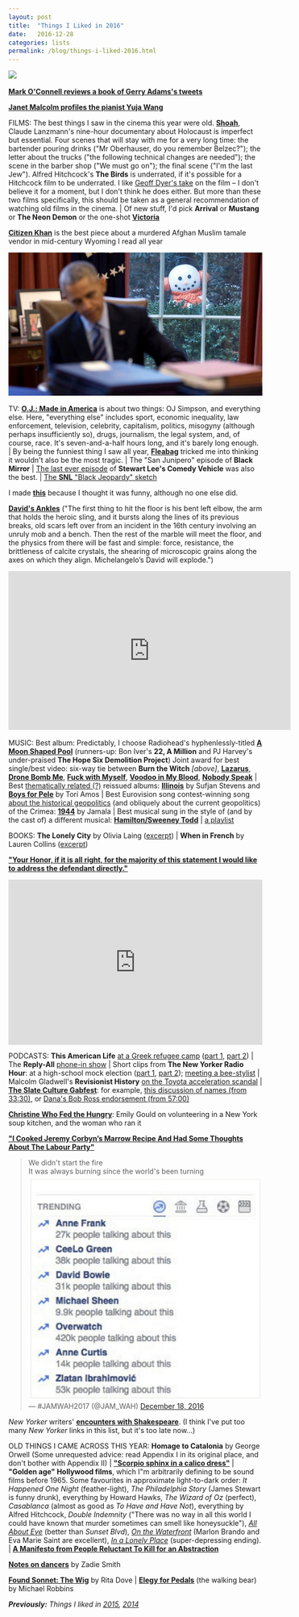 ```yaml
---
layout: post
title:  "Things I Liked in 2016"
date:   2016-12-28
categories: lists
permalink: /blog/things-i-liked-2016.html
---
```


[![](../assets/img/2016-croc.jpg)](https://royalsociety.org/journals/publishing-activities/photo-competition/2016-winners-runners-up/)

**[Mark O'Connell reviews a book of Gerry Adams's tweets](http://www.newyorker.com/books/page-turner/gerry-adamss-baffling-book-of-tweets)**

**[Janet Malcolm profiles the pianist Yuja Wang](http://www.newyorker.com/magazine/2016/09/05/yuja-wang-and-the-art-of-performance)**

FILMS: The best things I saw in the cinema this year were old. [**Shoah**](http://www.newyorker.com/magazine/2011/01/10/look-again), Claude Lanzmann's nine-hour documentary about Holocaust is imperfect but essential. Four scenes that will stay with me for a very long time: the bartender pouring drinks ("Mr Oberhauser, do you remember Belzec?"); the letter about the trucks ("the following technical changes are needed"); the scene in the barber shop ("We must go on"); the final scene ("I'm the last Jew"). Alfred Hitchcock's **The Birds** is underrated, if it's possible for a Hitchcock film to be underrated. I like [Geoff Dyer's take](https://www.theguardian.com/film/2012/jun/17/my-favourite-hitchcock-film-the-birds-geoff-dyer) on the film – I don't believe it for a moment, but I don't think he does either. But more than these two films specifically, this should be taken as a general recommendation of watching old films in the cinema. \| Of new stuff, I'd pick **Arrival** or **Mustang** or **The Neon Demon** or the one-shot [**Victoria**](http://www.salon.com/2015/10/08/victoria_this_exciting_german_thriller_shot_straight_through_in_one_take_is_much_more_than_a_novelty/)

**[Citizen Khan](http://www.newyorker.com/magazine/2016/06/06/zarif-khans-tamales-and-the-muslims-of-sheridan-wyoming)** is the best piece about a murdered Afghan Muslim tamale vendor in mid-century Wyoming I read all year

[![](../assets/img/2016-obama.jpg)](https://www.instagram.com/p/BOF_jkGDWke/)

TV: [**O.J.: Made in America**](http://www.nytimes.com/2016/05/20/movies/oj-made-in-america-review.html) is about two things: OJ Simpson, and everything else. Here, "everything else" includes sport, economic inequality, law enforcement, television, celebrity, capitalism, politics, misogyny (although perhaps insufficiently so), drugs, journalism, the legal system, and, of course, race. It's seven-and-a-half hours long, and it's barely long enough. \| By being the funniest thing I saw all year, [**Fleabag**](http://www.newyorker.com/magazine/2016/09/26/fleabag-an-original-bad-girl-comedy) tricked me into thinking it wouldn't also be the most tragic. \| The "San Junipero" episode of **Black Mirror** \| [The last ever episode](https://embedy.cc/movies/bTZqZ1pSWUNHWmJITWlwaTAwcy94b2kycmVIYkZCczR0djRQQU1wdUw3WT0) of **Stewart Lee's Comedy Vehicle** was also the best. \| [The **SNL** "Black Jeopardy" sketch](http://www.slate.com/articles/news_and_politics/politics/2016/10/snl_s_black_jeopardy_sketch_was_the_most_astute_analysis_of_american_politics.html)

I made **[this](https://www.buzzfeed.com/mpaldridge/9-clouds-that-dont-look-like-uk-cabinet-ministers-2hqzs)** because I thought it was funny, although no one else did.

[**David's Ankles**](http://www.nytimes.com/2016/08/21/magazine/davids-ankles-how-imperfections-could-bring-down-the-worlds-most-perfect-statue.html) ("The first thing to hit the floor is his bent left elbow, the arm that holds the heroic sling, and it bursts along the lines of its previous breaks, old scars left over from an incident in the 16th century involving an unruly mob and a bench. Then the rest of the marble will meet the floor, and the physics from there will be fast and simple: force, resistance, the brittleness of calcite crystals, the shearing of microscopic grains along the axes on which they align. Michelangelo’s David will explode.")

<iframe width="560" height="315" src="https://www.youtube.com/embed/yI2oS2hoL0k" frameborder="0" allowfullscreen></iframe>

MUSIC: Best album: Predictably, I choose Radiohead's hyphenlessly-titled [**A Moon Shaped Pool**](http://prettymuchamazing.com/reviews/radiohead-a-moon-shaped-pool) (runners-up: Bon Iver's **22, A Million** and PJ Harvey's under-praised **The Hope Six Demolition Project**) Joint award for best single/best video: six-way tie between **Burn the Witch** _[above]_, [**Lazarus**](https://www.youtube.com/watch?v=y-JqH1M4Ya8), [**Drone Bomb Me**](https://vimeo.com/152637866), [**Fuck with Myself**](https://www.youtube.com/watch?v=-99e4geCm2w), [**Voodoo in My Blood**](https://www.youtube.com/watch?v=ElvLZMsYXlo), [**Nobody Speak**](https://www.youtube.com/watch?v=NUC2EQvdzmY) \| Best [thematically related (?)](http://pitchfork.com/thepitch/703-the-uncool-connection-between-sufjan-stevens-and-tori-amos/) reissued albums: [**Illinois**](https://open.spotify.com/album/7j8lfKDdL7vE8OAM4cA3W3) by Sufjan Stevens and [**Boys for Pele**](https://open.spotify.com/album/7vuSTl6tuWg0CQdmfphkFQ) by Tori Amos \| Best Eurovision song contest-winning song [about the historical geopolitics](https://en.wikipedia.org/wiki/1944_(song)#Background_and_lyrics) (and obliquely about the current geopolitics) of the Crimea: [**1944**](https://www.youtube.com/watch?v=B-rnM-MwRHY) by Jamala \| Best musical sung in the style of (and by the cast of) a different musical: [**Hamilton/Sweeney Todd**](https://www.youtube.com/watch?v=bruTOQoNtO4) \| [a playlist](https://open.spotify.com/user/mpaldridge/playlist/1KxSEaY5xvXYxV093nIDYX)

BOOKS: **The Lonely City** by Olivia Laing ([excerpt](https://www.theguardian.com/books/2016/feb/28/the-lonely-city-olivia-laing-edward-hopper-andy-warhol)) \| **When in French** by Lauren Collins ([excerpt](https://www.newyorker.com/magazine/2016/08/08/lauren-collins-learns-to-love-in-french))

**["Your Honor, if it is all right, for the majority of this statement I would like to address the defendant directly."](https://www.buzzfeed.com/katiejmbaker/heres-the-powerful-letter-the-stanford-victim-read-to-her-ra)**

<div style='position:relative; padding-bottom:calc(56.25% + 44px)'><iframe src='https://gfycat.com/ifr/DimpledShrillCanadagoose' frameborder='0' scrolling='no' width='100%' height='100%' style='position:absolute;top:0;left:0;' allowfullscreen></iframe></div>

PODCASTS: **This American Life** [at a Greek refugee camp](https://www.thisamericanlife.org/greece/) ([part 1](http://www.thisamericanlife.org/radio-archives/episode/592/are-we-there-yet), [part 2](http://www.thisamericanlife.org/radio-archives/episode/593/dont-have-to-live-like-a-refugee)) \| The **Reply-All** [phone-in show](https://gimletmedia.com/episode/82-hello/) \| Short clips from **The New Yorker Radio Hour**: at a high-school mock election ([part 1](http://www.wnyc.org/story/high-school-mock-election-keeps-it-real/), [part 2](http://www.wnyc.org/story/trumped-high-school-election/)); [meeting a bee-stylist](http://www.wnyc.org/story/how-beautify-bee/) \| Malcolm Gladwell's **Revisionist History** [on the Toyota acceleration scandal](http://revisionisthistory.com/episodes/08-blame-game) \| **[The Slate Culture Gabfest](http://www.slate.com/articles/podcasts/culturegabfest.html)**: for example, [this discussion of names (from 33:30)](http://www.slate.com/articles/podcasts/culturegabfest/2016/03/slate_s_culture_gabfest_on_10_cloverfield_lane_dark_territory_the_secret.html), or [Dana's Bob Ross endorsement (from 57:00)](http://www.slate.com/articles/podcasts/culturegabfest/2016/09/atlanta_whether_smiling_can_make_you_happier_and_walking_and_talking_on.html)

**[Christine Who Fed the Hungry](http://www.newyorker.com/books/page-turner/christine-who-fed-the-hungry)**: Emily Gould on volunteering in a New York soup kitchen, and the woman who ran it

**["I Cooked Jeremy Corbyn’s Marrow Recipe And Had Some Thoughts About The Labour Party"](https://www.buzzfeed.com/jimwaterson/a-marrow-victory)**

> We didn't start the fire  
> It was always burning since the world's been turning
> ![pic.twitter.com/9LIb6qbdn8](../assets/img/2016-fire.png)  
> — #JAMWAH2017 (@JAM_WAH) [December 18, 2016](https://twitter.com/JAM_WAH/status/810487015523422208) <script async src="//platform.twitter.com/widgets.js" charset="utf-8"></script>

_New Yorker_ writers' **[encounters with Shakespeare](http://www.newyorker.com/books/page-turner/encounters-with-shakespeare-anniversary)**. (I think I've put too many _New Yorker_ links in this list, but it's too late now...)

OLD THINGS I CAME ACROSS THIS YEAR: **Homage to Catalonia** by George Orwell (Some unrequested advice: read Appendix I in its original place, and don't bother with Appendix II) \| **["Scorpio sphinx in a calico dress"](https://open.spotify.com/track/4WbP5AjT2RFb3paBBD2BRM)** \| **"Golden age" Hollywood films**, which I"m arbitrarily defining to be sound films before 1965. Some favourites in approximate light-to-dark order: _It Happened One Night_ (feather-light), _The Philadelphia Story_ (James Stewart is funny drunk), everything by Howard Hawks, _The Wizard of Oz_ (perfect), _Casablanca_ (almost as good as _To Have and Have Not_), everything by Alfred Hitchcock, _Double Indemnity_ ("There was no way in all this world I could have known that murder sometimes can smell like honeysuckle"), [_All About Eve_](http://www.rogerebert.com/reviews/great-movie-all-about-eve-1950) (better than _Sunset Blvd_), [_On the Waterfront_](http://www.rogerebert.com/reviews/great-movie-on-the-waterfront-1954) (Marlon Brando and Eva Marie Saint are excellent), [_In a Lonely Place_](http://www.rogerebert.com/reviews/in-a-lonely-place-1950) (super-depressing ending).  \| [**A Manifesto from People Reluctant To Kill for an Abstraction**](http://www.slate.com/articles/news_and_politics/low_concept/2004/08/manifesto.html)

**[Notes on dancers](https://www.theguardian.com/books/2016/oct/29/zadie-smith-what-beyonce-taught-me)** by Zadie Smith

[**Found Sonnet: The Wig**](http://www.newyorker.com/magazine/2016/05/09/found-sonnet-the-wig) by Rita Dove \| **[Elegy for Pedals](https://twitter.com/bananakarenina/status/788048202708779008)** (the walking bear) by Michael Robbins

_**Previously:** Things I liked in [2015](http://aldridge.tumblr.com/post/154739067697/things-i-liked-in-2015), [2014](http://aldridge.tumblr.com/post/112037214082/things-i-liked-in-2014)_
